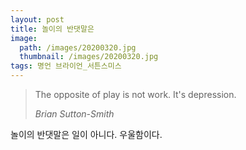 ```yaml
---
layout: post
title: 놀이의 반댓말은
image:
  path: /images/20200320.jpg
  thumbnail: /images/20200320.jpg
tags: 명언 브라이언_서튼스미스
---
```


> The opposite of play is not work. It's depression.
> 
> <cite>Brian Sutton-Smith</cite>

놀이의 반댓말은 일이 아니다. 우울함이다.